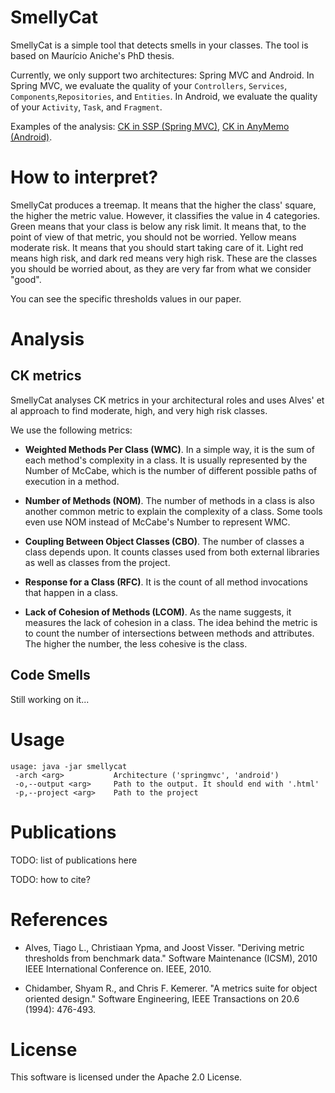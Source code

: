 # SmellyCat

SmellyCat is a simple tool that detects smells in your classes.
The tool is based on Maurício Aniche's PhD thesis. 

Currently, we only support two architectures: Spring MVC and Android.
In Spring MVC, we evaluate the quality of your `Controllers`, 
`Services`, `Components`,`Repositories`, and `Entities`.
In Android, we evaluate the quality of your `Activity`, `Task`,
and `Fragment`.

Examples of the analysis: [CK in SSP (Spring MVC)](http://mauricioaniche.github.io/smellycat/ssp.html),
[CK in AnyMemo (Android)](http://mauricioaniche.github.io/smellycat/anymemo.html).


# How to interpret?

SmellyCat produces a treemap. It means that the higher the class' square,
the higher the metric value. However, it classifies the value in 4
categories. Green means that your class is below any risk limit. It means
that, to the point of view of that metric, you should not be worried.
Yellow means moderate risk. It means that you should start taking
care of it. Light red means high risk, and dark red means
very high risk. These are the classes you should be worried about, as
they are very far from what we consider "good".

You can see the specific thresholds values in our paper.

# Analysis

## CK metrics

SmellyCat analyses CK metrics in your architectural roles and
uses Alves' et al approach to find moderate, high, and very high
risk classes. 

We use the following metrics:

- **Weighted Methods Per Class (WMC)**. In a simple way,
it is the sum of each method's complexity in a class. It is usually represented
by the Number of McCabe, which is the number of different possible paths of execution in a method. 

- **Number of Methods (NOM)**. The number of methods in a class
is also another common metric to explain the complexity of a class. Some tools
even use NOM instead of McCabe's Number to represent WMC. 

- **Coupling Between Object Classes (CBO)**. The number of 
classes a class depends upon. It counts classes used from both external
libraries as well as classes from the project.

- **Response for a Class (RFC)**. It is the count of 
all method invocations that happen in a class. 

- **Lack of Cohesion of Methods (LCOM)**. As the name suggests,
it measures the lack of cohesion in a class. The idea behind the metric is to count
the number of intersections between methods and attributes. The higher
the number, the less cohesive is the class.

## Code Smells

Still working on it...

# Usage

```
usage: java -jar smellycat
 -arch <arg>           Architecture ('springmvc', 'android')
 -o,--output <arg>     Path to the output. It should end with '.html'
 -p,--project <arg>    Path to the project
```

# Publications

TODO: list of publications here

TODO: how to cite?

# References

* Alves, Tiago L., Christiaan Ypma, and Joost Visser. "Deriving metric thresholds from benchmark data." 
Software Maintenance (ICSM), 2010 IEEE International Conference on. IEEE, 2010.

* Chidamber, Shyam R., and Chris F. Kemerer. "A metrics suite for object oriented design." 
Software Engineering, IEEE Transactions on 20.6 (1994): 476-493.

# License

This software is licensed under the Apache 2.0 License.
